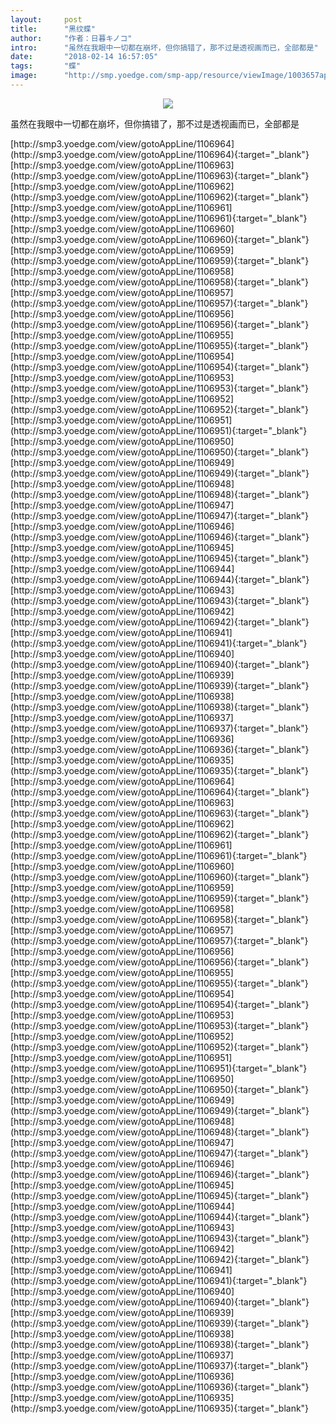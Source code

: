 ```yaml
---
layout:     post
title:      "黑纹蝶"
author:     "作者：日暮キノコ"
intro:      "虽然在我眼中一切都在崩坏，但你搞错了，那不过是透视画而已，全部都是"
date:       "2018-02-14 16:57:05"
tags:       "蝶"
image:      "http://smp.yoedge.com/smp-app/resource/viewImage/1003657appline.png"
---
```

<div style="text-align: center">
<p><img src="http://smp.yoedge.com/smp-app/resource/viewImage/1003657appline.png"/></p>
</div>
<p class="post-meta">
<span>虽然在我眼中一切都在崩坏，但你搞错了，那不过是透视画而已，全部都是</span>
</p>
[http://smp3.yoedge.com/view/gotoAppLine/1106964](http://smp3.yoedge.com/view/gotoAppLine/1106964){:target="_blank"}
[http://smp3.yoedge.com/view/gotoAppLine/1106963](http://smp3.yoedge.com/view/gotoAppLine/1106963){:target="_blank"}
[http://smp3.yoedge.com/view/gotoAppLine/1106962](http://smp3.yoedge.com/view/gotoAppLine/1106962){:target="_blank"}
[http://smp3.yoedge.com/view/gotoAppLine/1106961](http://smp3.yoedge.com/view/gotoAppLine/1106961){:target="_blank"}
[http://smp3.yoedge.com/view/gotoAppLine/1106960](http://smp3.yoedge.com/view/gotoAppLine/1106960){:target="_blank"}
[http://smp3.yoedge.com/view/gotoAppLine/1106959](http://smp3.yoedge.com/view/gotoAppLine/1106959){:target="_blank"}
[http://smp3.yoedge.com/view/gotoAppLine/1106958](http://smp3.yoedge.com/view/gotoAppLine/1106958){:target="_blank"}
[http://smp3.yoedge.com/view/gotoAppLine/1106957](http://smp3.yoedge.com/view/gotoAppLine/1106957){:target="_blank"}
[http://smp3.yoedge.com/view/gotoAppLine/1106956](http://smp3.yoedge.com/view/gotoAppLine/1106956){:target="_blank"}
[http://smp3.yoedge.com/view/gotoAppLine/1106955](http://smp3.yoedge.com/view/gotoAppLine/1106955){:target="_blank"}
[http://smp3.yoedge.com/view/gotoAppLine/1106954](http://smp3.yoedge.com/view/gotoAppLine/1106954){:target="_blank"}
[http://smp3.yoedge.com/view/gotoAppLine/1106953](http://smp3.yoedge.com/view/gotoAppLine/1106953){:target="_blank"}
[http://smp3.yoedge.com/view/gotoAppLine/1106952](http://smp3.yoedge.com/view/gotoAppLine/1106952){:target="_blank"}
[http://smp3.yoedge.com/view/gotoAppLine/1106951](http://smp3.yoedge.com/view/gotoAppLine/1106951){:target="_blank"}
[http://smp3.yoedge.com/view/gotoAppLine/1106950](http://smp3.yoedge.com/view/gotoAppLine/1106950){:target="_blank"}
[http://smp3.yoedge.com/view/gotoAppLine/1106949](http://smp3.yoedge.com/view/gotoAppLine/1106949){:target="_blank"}
[http://smp3.yoedge.com/view/gotoAppLine/1106948](http://smp3.yoedge.com/view/gotoAppLine/1106948){:target="_blank"}
[http://smp3.yoedge.com/view/gotoAppLine/1106947](http://smp3.yoedge.com/view/gotoAppLine/1106947){:target="_blank"}
[http://smp3.yoedge.com/view/gotoAppLine/1106946](http://smp3.yoedge.com/view/gotoAppLine/1106946){:target="_blank"}
[http://smp3.yoedge.com/view/gotoAppLine/1106945](http://smp3.yoedge.com/view/gotoAppLine/1106945){:target="_blank"}
[http://smp3.yoedge.com/view/gotoAppLine/1106944](http://smp3.yoedge.com/view/gotoAppLine/1106944){:target="_blank"}
[http://smp3.yoedge.com/view/gotoAppLine/1106943](http://smp3.yoedge.com/view/gotoAppLine/1106943){:target="_blank"}
[http://smp3.yoedge.com/view/gotoAppLine/1106942](http://smp3.yoedge.com/view/gotoAppLine/1106942){:target="_blank"}
[http://smp3.yoedge.com/view/gotoAppLine/1106941](http://smp3.yoedge.com/view/gotoAppLine/1106941){:target="_blank"}
[http://smp3.yoedge.com/view/gotoAppLine/1106940](http://smp3.yoedge.com/view/gotoAppLine/1106940){:target="_blank"}
[http://smp3.yoedge.com/view/gotoAppLine/1106939](http://smp3.yoedge.com/view/gotoAppLine/1106939){:target="_blank"}
[http://smp3.yoedge.com/view/gotoAppLine/1106938](http://smp3.yoedge.com/view/gotoAppLine/1106938){:target="_blank"}
[http://smp3.yoedge.com/view/gotoAppLine/1106937](http://smp3.yoedge.com/view/gotoAppLine/1106937){:target="_blank"}
[http://smp3.yoedge.com/view/gotoAppLine/1106936](http://smp3.yoedge.com/view/gotoAppLine/1106936){:target="_blank"}
[http://smp3.yoedge.com/view/gotoAppLine/1106935](http://smp3.yoedge.com/view/gotoAppLine/1106935){:target="_blank"}
[http://smp3.yoedge.com/view/gotoAppLine/1106964](http://smp3.yoedge.com/view/gotoAppLine/1106964){:target="_blank"}
[http://smp3.yoedge.com/view/gotoAppLine/1106963](http://smp3.yoedge.com/view/gotoAppLine/1106963){:target="_blank"}
[http://smp3.yoedge.com/view/gotoAppLine/1106962](http://smp3.yoedge.com/view/gotoAppLine/1106962){:target="_blank"}
[http://smp3.yoedge.com/view/gotoAppLine/1106961](http://smp3.yoedge.com/view/gotoAppLine/1106961){:target="_blank"}
[http://smp3.yoedge.com/view/gotoAppLine/1106960](http://smp3.yoedge.com/view/gotoAppLine/1106960){:target="_blank"}
[http://smp3.yoedge.com/view/gotoAppLine/1106959](http://smp3.yoedge.com/view/gotoAppLine/1106959){:target="_blank"}
[http://smp3.yoedge.com/view/gotoAppLine/1106958](http://smp3.yoedge.com/view/gotoAppLine/1106958){:target="_blank"}
[http://smp3.yoedge.com/view/gotoAppLine/1106957](http://smp3.yoedge.com/view/gotoAppLine/1106957){:target="_blank"}
[http://smp3.yoedge.com/view/gotoAppLine/1106956](http://smp3.yoedge.com/view/gotoAppLine/1106956){:target="_blank"}
[http://smp3.yoedge.com/view/gotoAppLine/1106955](http://smp3.yoedge.com/view/gotoAppLine/1106955){:target="_blank"}
[http://smp3.yoedge.com/view/gotoAppLine/1106954](http://smp3.yoedge.com/view/gotoAppLine/1106954){:target="_blank"}
[http://smp3.yoedge.com/view/gotoAppLine/1106953](http://smp3.yoedge.com/view/gotoAppLine/1106953){:target="_blank"}
[http://smp3.yoedge.com/view/gotoAppLine/1106952](http://smp3.yoedge.com/view/gotoAppLine/1106952){:target="_blank"}
[http://smp3.yoedge.com/view/gotoAppLine/1106951](http://smp3.yoedge.com/view/gotoAppLine/1106951){:target="_blank"}
[http://smp3.yoedge.com/view/gotoAppLine/1106950](http://smp3.yoedge.com/view/gotoAppLine/1106950){:target="_blank"}
[http://smp3.yoedge.com/view/gotoAppLine/1106949](http://smp3.yoedge.com/view/gotoAppLine/1106949){:target="_blank"}
[http://smp3.yoedge.com/view/gotoAppLine/1106948](http://smp3.yoedge.com/view/gotoAppLine/1106948){:target="_blank"}
[http://smp3.yoedge.com/view/gotoAppLine/1106947](http://smp3.yoedge.com/view/gotoAppLine/1106947){:target="_blank"}
[http://smp3.yoedge.com/view/gotoAppLine/1106946](http://smp3.yoedge.com/view/gotoAppLine/1106946){:target="_blank"}
[http://smp3.yoedge.com/view/gotoAppLine/1106945](http://smp3.yoedge.com/view/gotoAppLine/1106945){:target="_blank"}
[http://smp3.yoedge.com/view/gotoAppLine/1106944](http://smp3.yoedge.com/view/gotoAppLine/1106944){:target="_blank"}
[http://smp3.yoedge.com/view/gotoAppLine/1106943](http://smp3.yoedge.com/view/gotoAppLine/1106943){:target="_blank"}
[http://smp3.yoedge.com/view/gotoAppLine/1106942](http://smp3.yoedge.com/view/gotoAppLine/1106942){:target="_blank"}
[http://smp3.yoedge.com/view/gotoAppLine/1106941](http://smp3.yoedge.com/view/gotoAppLine/1106941){:target="_blank"}
[http://smp3.yoedge.com/view/gotoAppLine/1106940](http://smp3.yoedge.com/view/gotoAppLine/1106940){:target="_blank"}
[http://smp3.yoedge.com/view/gotoAppLine/1106939](http://smp3.yoedge.com/view/gotoAppLine/1106939){:target="_blank"}
[http://smp3.yoedge.com/view/gotoAppLine/1106938](http://smp3.yoedge.com/view/gotoAppLine/1106938){:target="_blank"}
[http://smp3.yoedge.com/view/gotoAppLine/1106937](http://smp3.yoedge.com/view/gotoAppLine/1106937){:target="_blank"}
[http://smp3.yoedge.com/view/gotoAppLine/1106936](http://smp3.yoedge.com/view/gotoAppLine/1106936){:target="_blank"}
[http://smp3.yoedge.com/view/gotoAppLine/1106935](http://smp3.yoedge.com/view/gotoAppLine/1106935){:target="_blank"}


